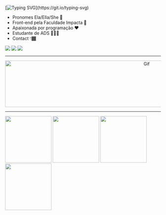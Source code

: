 [![Typing SVG](https://readme-typing-svg.herokuapp.com?font=didot&color=A712CF&background=FFFFFF00&lines=Ol%C3%A1!!+Me+chamo%2C+Emi.;+Dev.+front-end+mobile%2Fweb.)](https://git.io/typing-svg)

    
  - Pronomes Ela/Ella/She 🌼
  - Front-end pela Faculdade Impacta 🚀 
  - Apaixonada por programação  ❤
  - Estudante de ADS 👩🏾‍💻 
  - Contact 👇🏾 </h4>
  </div>
   
 <div> 
  
  <a href="https://instagram.com/iamemilaine" target="_blank"><img src="https://img.shields.io/badge/-Instagram-%23E4405F?style=for-the-badge&logo=instagram&logoColor=white" target="_blank"></a>
  <a href = "mailto:emilaine95@icloud.com"><img src="https://img.shields.io/badge/-Gmail-%23333?style=for-the-badge&logo=gmail&logoColor=white" target="_blank"></a>
  <a href="https://www.linkedin.com/in/emilaine-santos-56ab87a2/" target="_blank"><img src="https://img.shields.io/badge/-LinkedIn-%230077B5?style=for-the-badge&logo=linkedin&logoColor=white" target="_blank"></a> 
  
</div>
 <hr>

 
 <div align="center" > 

<img align="leaft" alt="Gif" height="150" width="900"   src="https://camo.githubusercontent.com/ccec72fca14f2b8f0ccda34abed28e38f64951d034fdb86e92ea254f1f448b61/68747470733a2f2f632e74656e6f722e636f6d2f59475f4a7a345151464e4941414141432f706978656c2d6172742d726f6f6d2e676966">

</div>
  <hr>
  
<div>
    <img height="150em" src="https://github-profile-summary-cards.vercel.app/api/cards/profile-details?username=emilainesantos&theme=radical"/> 
<img height="150em" src="https://github-readme-stats.vercel.app/api?username=emilainesantos&show_icons=true&theme=radical&include_all_commits=true&count_private=false&hide_border=true"/> <img height="150em" src="https://github-readme-stats.vercel.app/api/top-langs/?username=emilainesantos&layout=compact&langs_count=7&theme=radical&hide_border=true"/> <img height="150em" src="https://github-readme-streak-stats.herokuapp.com/?user=isabellylemos&theme=radical&hide_border=true"/>
   
 </div>  



 

 
